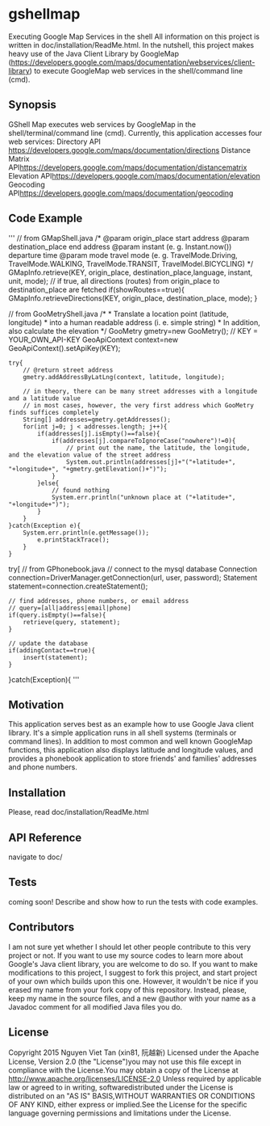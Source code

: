 # gshellmap
Executing Google Map Services in the shell
All information on this project is written in doc/installation/ReadMe.html.
In the nutshell, this project makes heavy use of the Java Client Library by GoogleMap (https://developers.google.com/maps/documentation/webservices/client-library)
to execute GoogleMap web services in the shell/command line (cmd).

## Synopsis
GShell Map executes web services by GoogleMap in the shell/terminal/command line (cmd). Currently, this application accesses four web services:
Directory API <https://developers.google.com/maps/documentation/directions>
Distance Matrix API<https://developers.google.com/maps/documentation/distancematrix>
Elevation API<https://developers.google.com/maps/documentation/elevation>
Geocoding API<https://developers.google.com/maps/documentation/geocoding>

## Code Example
'''
// from GMapShell.java
/* @param origin_place start address
@param destination_place end address
@param instant (e. g. Instant.now()) departure time
@param mode travel mode (e. g. TravelMode.Driving, TravelMode.WALKING, TravelMode.TRANSIT, TravelModel.BICYCLING) 
*/
GMapInfo.retrieve(KEY, origin_place, destination_place,language, instant, unit, mode);
// if true, all directions (routes) from origin_place to destination_place are fetched
if(showRoutes==true){
	GMapInfo.retrieveDirections(KEY, origin_place, destination_place, mode);
}

// from GooMetryShell.java
	/*
	* Translate a location point (latitude, longitude)
	* into a human readable address (i. e. simple string)
	* In addition, also calculate the elevation
	*/
	GooMetry gmetry=new GooMetry();
	// KEY = YOUR_OWN_API-KEY
	GeoApiContext context=new GeoApiContext().setApiKey(KEY);
	
	try{
		// @return street address  
		gmetry.addAddressByLatLng(context, latitude, longitude);
		
		// in theory, there can be many street addresses with a longitude and a latitude value
		// in most cases, however, the very first address which GooMetry finds suffices completely
		String[] addresses=gmetry.getAddresses();
		for(int j=0; j < addresses.length; j++){
			if(addresses[j].isEmpty()==false){
				if(addresses[j].compareToIgnoreCase("nowhere")!=0){
					// print out the name, the latitude, the longitude, and the elevation value of the street address 
					System.out.println(addresses[j]+"("+latitude+", "+longitude+", "+gmetry.getElevation()+")");
				}
			}else{
				// found nothing
				System.err.println("unknown place at ("+latitude+", "+longitude+")");
			}
		}
	}catch(Exception e){
		System.err.println(e.getMessage());
			e.printStackTrace();
		}
	}

try[
	// from GPhonebook.java
	// connect to the mysql database
	Connection connection=DriverManager.getConnection(url, user, password);
	Statement statement=connection.createStatement();

	// find addresses, phone numbers, or email address
	// query=[all|address|email|phone]					
	if(query.isEmpty()==false){
		retrieve(query, statement);
	}
	
	// update the database
	if(addingContact==true){					
		insert(statement);
	}
}catch(Exception){
'''

## Motivation
This application serves best as an example how to use Google Java client library.
It's a simple application runs in all shell systems (terminals or command lines).
In addition to most common and well known GoogleMap functions, this application also displays latitude and longitude values, and provides
a phonebook application to store friends' and families' addresses and phone numbers.

## Installation
Please, read doc/installation/ReadMe.html

## API Reference
navigate to doc/

## Tests
coming soon!
Describe and show how to run the tests with code examples.

## Contributors
I am not sure yet whether I should let other people contribute to this very project or not.
If you want to use my source codes to learn more about Google's Java client library,
you are welcome to do so. If you want to make modifications to this project, I suggest to fork this project,
and start project of your own which builds upon this one.
However, it wouldn't be nice if you erased my name from your fork copy of this repository.
Instead, please, keep my name in the source files, and a new 
@author with your name as a Javadoc comment for all modified Java files you do.

## License
Copyright 2015 Nguyen Viet Tan (xin81, 阮越新)
Licensed under the Apache License, Version 2.0 (the "License")you may not use this file except in compliance with the License.You may obtain a copy of the License at
	http://www.apache.org/licenses/LICENSE-2.0
Unless required by applicable law or agreed to in writing, softwaredistributed under the License is distributed on an "AS IS" BASIS,WITHOUT WARRANTIES OR CONDITIONS OF ANY KIND, either express or implied.See the License for the specific language governing permissions and limitations under the License.
